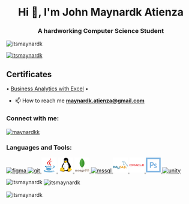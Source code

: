 <h1 align="center">Hi 👋, I'm John Maynardk Atienza</h1>
<h3 align="center">A hardworking Computer Science Student</h3>

<p align="left"> <img src="https://komarev.com/ghpvc/?username=itsmaynardk&label=Profile%20views&color=0e75b6&style=flat" alt="itsmaynardk" /> </p>

<p align="left"> <a href="https://github.com/ryo-ma/github-profile-trophy"><img src="https://github-profile-trophy.vercel.app/?username=itsmaynardk" alt="itsmaynardk" /></a> </p>

## Certificates
• [Business Analytics with Excel](https://drive.google.com/file/d/1nKNjl79L-TV3EmObkgz9yeUjMneCMXp7/view?usp=sharing)
•

- 📫 How to reach me **maynardk.atienza@gmail.com**

<h3 align="left">Connect with me:</h3>
<p align="left">
<a href="https://fb.com/maynardkk" target="blank"><img align="center" src="https://raw.githubusercontent.com/rahuldkjain/github-profile-readme-generator/master/src/images/icons/Social/facebook.svg" alt="maynardkk" height="30" width="40" /></a>
</p>

<h3 align="left">Languages and Tools:</h3>
<p align="left"> <a href="https://www.figma.com/" target="_blank" rel="noreferrer"> <img src="https://www.vectorlogo.zone/logos/figma/figma-icon.svg" alt="figma" width="40" height="40"/> </a> <a href="https://git-scm.com/" target="_blank" rel="noreferrer"> <img src="https://www.vectorlogo.zone/logos/git-scm/git-scm-icon.svg" alt="git" width="40" height="40"/> </a> <a href="https://www.java.com" target="_blank" rel="noreferrer"> <img src="https://raw.githubusercontent.com/devicons/devicon/master/icons/java/java-original.svg" alt="java" width="40" height="40"/> </a> <a href="https://www.linux.org/" target="_blank" rel="noreferrer"> <img src="https://raw.githubusercontent.com/devicons/devicon/master/icons/linux/linux-original.svg" alt="linux" width="40" height="40"/> </a> <a href="https://www.mongodb.com/" target="_blank" rel="noreferrer"> <img src="https://raw.githubusercontent.com/devicons/devicon/master/icons/mongodb/mongodb-original-wordmark.svg" alt="mongodb" width="40" height="40"/> </a> <a href="https://www.microsoft.com/en-us/sql-server" target="_blank" rel="noreferrer"> <img src="https://www.svgrepo.com/show/303229/microsoft-sql-server-logo.svg" alt="mssql" width="40" height="40"/> </a> <a href="https://www.mysql.com/" target="_blank" rel="noreferrer"> <img src="https://raw.githubusercontent.com/devicons/devicon/master/icons/mysql/mysql-original-wordmark.svg" alt="mysql" width="40" height="40"/> </a> <a href="https://www.oracle.com/" target="_blank" rel="noreferrer"> <img src="https://raw.githubusercontent.com/devicons/devicon/master/icons/oracle/oracle-original.svg" alt="oracle" width="40" height="40"/> </a> <a href="https://www.photoshop.com/en" target="_blank" rel="noreferrer"> <img src="https://raw.githubusercontent.com/devicons/devicon/master/icons/photoshop/photoshop-line.svg" alt="photoshop" width="40" height="40"/> </a> <a href="https://unity.com/" target="_blank" rel="noreferrer"> <img src="https://www.vectorlogo.zone/logos/unity3d/unity3d-icon.svg" alt="unity" width="40" height="40"/> </a> </p>

<p><img align="left" src="https://github-readme-stats.vercel.app/api/top-langs?username=itsmaynardk&show_icons=true&locale=en&layout=compact" alt="itsmaynardk" /></p>

<p>&nbsp;<img align="center" src="https://github-readme-stats.vercel.app/api?username=itsmaynardk&show_icons=true&locale=en" alt="itsmaynardk" /></p>

<p><img align="center" src="https://github-readme-streak-stats.herokuapp.com/?user=itsmaynardk&" alt="itsmaynardk" /></p>
